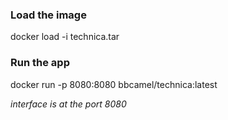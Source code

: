 ### Load the image
docker load -i technica.tar

### Run the app
docker run -p 8080:8080 bbcamel/technica:latest

*interface is at the port 8080*

